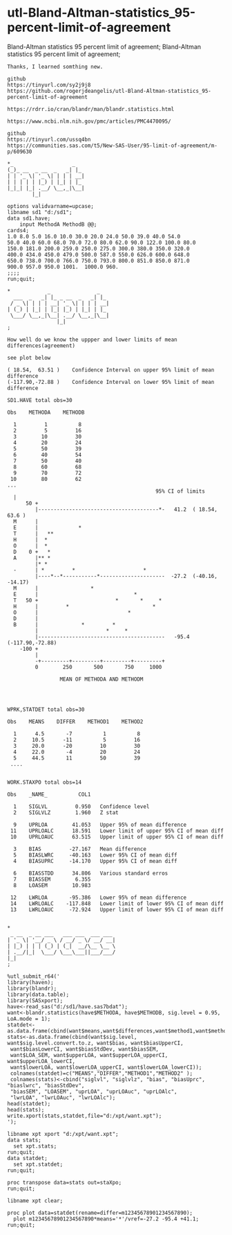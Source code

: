 # utl-Bland-Altman-statistics_95-percent-limit-of-agreement
Bland-Altman statistics 95 percent limit of agreement; 
    Bland-Altman statistics 95 percent limit of agreement;                                                           
                                                                                                                     
    Thanks, I learned somthing new.                                                                                  
                                                                                                                     
    github                                                                                                           
    https://tinyurl.com/sy2j9j8                                                                                      
    https://github.com/rogerjdeangelis/utl-Bland-Altman-statistics_95-percent-limit-of-agreement                     
                                                                                                                     
    https://rdrr.io/cran/blandr/man/blandr.statistics.html                                                           
                                                                                                                     
    https://www.ncbi.nlm.nih.gov/pmc/articles/PMC4470095/                                                            
                                                                                                                     
    github                                                                                                           
    https://tinyurl.com/ussq4bn                                                                                      
    https://communities.sas.com/t5/New-SAS-User/95-limit-of-agreement/m-p/609630                                     
                                                                                                                     
    *_                   _                                                                                           
    (_)_ __  _ __  _   _| |_                                                                                         
    | | '_ \| '_ \| | | | __|                                                                                        
    | | | | | |_) | |_| | |_                                                                                         
    |_|_| |_| .__/ \__,_|\__|                                                                                        
            |_|                                                                                                      
                                                                                                                     
    options validvarname=upcase;                                                                                     
    libname sd1 "d:/sd1";                                                                                            
    data sd1.have;                                                                                                   
        input MethodA MethodB @@;                                                                                    
    cards4;                                                                                                          
    1.0 8.0 5.0 16.0 10.0 30.0 20.0 24.0 50.0 39.0 40.0 54.0                                                         
    50.0 40.0 60.0 68.0 70.0 72.0 80.0 62.0 90.0 122.0 100.0 80.0                                                    
    150.0 181.0 200.0 259.0 250.0 275.0 300.0 380.0 350.0 320.0                                                      
    400.0 434.0 450.0 479.0 500.0 587.0 550.0 626.0 600.0 648.0                                                      
    650.0 738.0 700.0 766.0 750.0 793.0 800.0 851.0 850.0 871.0                                                      
    900.0 957.0 950.0 1001.  1000.0 960.                                                                             
    ;;;;                                                                                                             
    run;quit;                                                                                                        
                                                                                                                     
    *            _               _                                                                                   
      ___  _   _| |_ _ __  _   _| |_                                                                                 
     / _ \| | | | __| '_ \| | | | __|                                                                                
    | (_) | |_| | |_| |_) | |_| | |_                                                                                 
     \___/ \__,_|\__| .__/ \__,_|\__|                                                                                
                    |_|                                                                                              
    ;                                                                                                                
                                                                                                                     
    How well do we know the uppper and lower limits of mean differences(agreement)                                   
                                                                                                                     
    see plot below                                                                                                   
                                                                                                                     
    ( 18.54,  63.51 )    Confidence Interval on upper 95% limit of mean difference                                   
    (-117.90,-72.88 )    Confidence Interval on lower 95% limit of mean difference                                   
                                                                                                                     
    SD1.HAVE total obs=30                                                                                            
                                                                                                                     
    Obs    METHODA    METHODB                                                                                        
                                                                                                                     
      1         1          8                                                                                         
      2         5         16                                                                                         
      3        10         30                                                                                         
      4        20         24                                                                                         
      5        50         39                                                                                         
      6        40         54                                                                                         
      7        50         40                                                                                         
      8        60         68                                                                                         
      9        70         72                                                                                         
     10        80         62                                                                                         
    ...                                                                                                              
                                                    95% CI of limits                                                 
      |                                                                                                              
          50 +                                                                                                       
             |---------------------------------------*-   41.2  ( 18.54, 63.6 )                                      
      M      |                                                                                                       
      E      |             *                                                                                         
      T      |   **                                                                                                  
      H      |  *                                                                                                    
      O      |  *                                                                                                    
      D    0 +   *                                                                                                   
      A      |** *                                                                                                   
             |* *                                                                                                    
      -      | *         *                      *                                                                    
             |----*--*-----------*---------------------  -27.2  (-40.16, -14.17)                                     
      M      |                 *                                                                                     
      E      |                               *                                                                       
      T   50 +                         *       *     *                                                               
      H      |         *                           *                                                                 
      O      |                             *                                                                         
      D      |                                                                                                       
      B      |              *         *                                                                              
             |                      *     *                                                                          
             |-----------------------------------------   -95.4  (-117.90,-72.88)                                    
        -100 +                                                                                                       
             |                                                                                                       
             -+---------+---------+---------+---------+                                                              
             0        250       500       750     1000                                                               
                                                                                                                     
                     MEAN OF METHODA AND METHODM                                                                     
                                                                                                                     
                                                                                                                     
                                                                                                                     
                                                                                                                     
    WPRK,STATDET total obs=30                                                                                        
                                                                                                                     
    Obs    MEANS    DIFFER    METHOD1    METHOD2                                                                     
                                                                                                                     
      1      4.5       -7          1          8                                                                      
      2     10.5      -11          5         16                                                                      
      3     20.0      -20         10         30                                                                      
      4     22.0       -4         20         24                                                                      
      5     44.5       11         50         39                                                                      
     ....                                                                                                            
                                                                                                                     
                                                                                                                     
    WORK.STAXPO total obs=14                                                                                         
                                                                                                                     
    Obs    _NAME_          COL1                                                                                      
                                                                                                                     
      1    SIGLVL         0.950   Confidence level                                                                   
      2    SIGLVLZ        1.960   Z stat                                                                             
                                                                                                                     
      9    UPRLOA        41.053   Upper 95% of mean difference                                                       
     11    UPRLOALC      18.591   Lower limit of upper 95% CI of mean diff                                           
     10    UPRLOAUC      63.515   Upper limit of upper 95% CI of mean diff                                           
                                                                                                                     
      3    BIAS         -27.167   Mean difference                                                                    
      5    BIASLWRC     -40.163   Lower 95% CI of mean diff                                                          
      4    BIASUPRC     -14.170   Upper 95% CI of mean diff                                                          
                                                                                                                     
      6    BIASSTDD      34.806   Various standard erros                                                             
      7    BIASSEM        6.355                                                                                      
      8    LOASEM        10.983                                                                                      
                                                                                                                     
     12    LWRLOA       -95.386   Lower 95% of mean difference                                                       
     14    LWRLOALC    -117.848   Lower limit of lower 95% CI of mean diff                                           
     13    LWRLOAUC     -72.924   Upper limit of lower 95% CI of mean diff                                           
                                                                                                                     
                                                                                                                     
    *                                                                                                                
     _ __  _ __ ___   ___ ___  ___ ___                                                                               
    | '_ \| '__/ _ \ / __/ _ \/ __/ __|                                                                              
    | |_) | | | (_) | (_|  __/\__ \__ \                                                                              
    | .__/|_|  \___/ \___\___||___/___/                                                                              
    |_|                                                                                                              
    ;                                                                                                                
                                                                                                                     
    %utl_submit_r64('                                                                                                
    library(haven);                                                                                                  
    library(blandr);                                                                                                 
    library(data.table);                                                                                             
    library(SASxport);                                                                                               
    have<-read_sas("d:/sd1/have.sas7bdat");                                                                          
    want<-blandr.statistics(have$METHODA, have$METHODB, sig.level = 0.95, LoA.mode = 1);                             
    statdet<-as.data.frame(cbind(want$means,want$differences,want$method1,want$method2));                            
    stats<-as.data.frame(cbind(want$sig.level, want$sig.level.convert.to.z, want$bias, want$biasUpperCI,             
     want$biasLowerCI, want$biasStdDev, want$biasSEM,                                                                
     want$LOA_SEM, want$upperLOA, want$upperLOA_upperCI, want$upperLOA_lowerCI,                                      
     want$lowerLOA, want$lowerLOA_upperCI, want$lowerLOA_lowerCI));                                                  
     colnames(statdet)=c("MEANS","DIFFER","METHOD1","METHOD2" );                                                     
     colnames(stats)<-cbind("siglvl", "siglvlz", "bias", "biasUprc", "biaslwrc", "biasStdDev",                       
     "biasSEM", "LOASEM", "uprLOA", "uprLOAuc", "uprLOAlc",                                                          
     "lwrLOA", "lwrLOAuc", "lwrLOAlc");                                                                              
    head(statdet);                                                                                                   
    head(stats);                                                                                                     
    write.xport(stats,statdet,file="d:/xpt/want.xpt");                                                               
    ');                                                                                                              
                                                                                                                     
    libname xpt xport "d:/xpt/want.xpt";                                                                             
    data stats;                                                                                                      
      set xpt.stats;                                                                                                 
    run;quit;                                                                                                        
    data statdet;                                                                                                    
      set xpt.statdet;                                                                                               
    run;quit;                                                                                                        
                                                                                                                     
    proc transpose data=stats out=staXpo;                                                                            
    run;quit;                                                                                                        
                                                                                                                     
    libname xpt clear;                                                                                               
                                                                                                                     
    proc plot data=statdet(rename=differ=m12345678901234567890);                                                     
      plot m12345678901234567890*means='*'/vref=-27.2 -95.4 +41.1;                                                   
    run;quit;                                                                                                        
                                                                                                                     
                                                                                                                     
